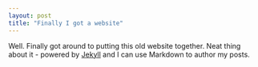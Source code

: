 ```yaml
---
layout: post
title: "Finally I got a website"
---
```

Well. Finally got around to putting this old website together. 
Neat thing about it - powered by [Jekyll](http://jekyllrb.com) and I can use Markdown to author my posts. 
